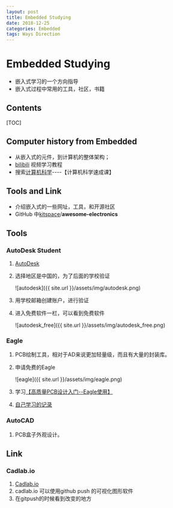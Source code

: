 ```yaml
---
layout: post
title: Embedded Studying
date: 2018-12-25
categories: Embedded
tags: Ways Direction
---
```


# Embedded Studying

- 嵌入式学习的一个方向指导
- 嵌入式过程中常用的工具，社区，书籍

## Contents

[TOC]



## Computer history from Embedded

+ 从嵌入式的元件，到计算机的整体架构；
+ [bilibili](https://www.bilibili.com/)  视频学习教程
+ 搜索[计算机科学](https://search.bilibili.com/all?keyword=%E8%AE%A1%E7%AE%97%E6%9C%BA%E7%A7%91%E5%AD%A6&from_source=banner_search)----【计算机科学速成课】

## Tools and Link

+ 介绍嵌入式的一些网址，工具，和开源社区
+ GitHub 中[kitspace](https://github.com/kitspace)/**awesome-electronics**

## Tools

### AutoDesk Student

1. [AutoDesk](https://www.autodesk.com/education/home)

2. 选择地区是中国的，为了后面的学校验证

   ![autodesk]({{ site.url }}/assets/img/autodesk.png)

3. 用学校邮箱创建账户，进行验证

4. 进入免费软件一栏，可以看到免费软件

   ![autodesk_free]({{ site.url }}/assets/img/autodesk_free.png)

### Eagle

1. PCB绘制工具，相对于AD来说更加轻量级，而且有大量的封装库。

2. 申请免费的Eagle

   ![eagle]({{ site.url }}/assets/img/eagle.png)

3. 学习[【高质量PCB设计入门--Eagle使用】](https://pan.baidu.com/s/1dkkCsLxvMnmt7JEx2uNjbg)

4. [自己学习的记录](2018-12-10-Eagle.md)

### AutoCAD

1. PCB盒子外观设计。

## Link

### Cadlab.io

1. [Cadlab.io](https://cadlab.io/)
2. cadlab.io  可以使用github push 的可视化图形软件
3. 在gitpush的时候看到改变的地方

